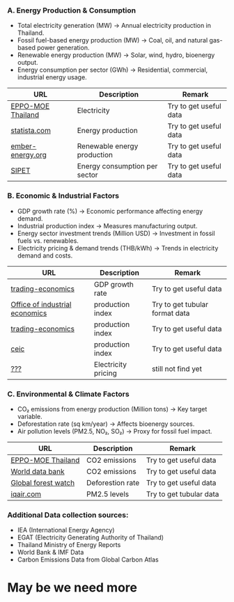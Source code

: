 ### A. Energy Production & Consumption
- Total electricity generation (MW) → Annual electricity production in Thailand.
- Fossil fuel-based energy production (MW) → Coal, oil, and natural gas-based power generation.
- Renewable energy production (MW) → Solar, wind, hydro, bioenergy output.
- Energy consumption per sector (GWh) → Residential, commercial, industrial energy usage.

| URL              | Description                                                            | Remark 
|--------------------------|---------------------------------------------------------------------| -------------
| [EPPO-MOE Thailand](https://www.eppo.go.th/index.php/en/en-energystatistics/electricity-statistic) | Electricity | Try to get useful data
| [statista.com](https://www.statista.com/outlook/io/energy/renewable-energy/thailand) | Energy production | Try to get useful data
| [ember-energy.org](https://ember-energy.org/data/electricity-data-explorer/) | Renewable energy production | Try to get useful data
| [SIPET](https://www.sipet.org/power-sector-data-browser.aspx) | Energy consumption per sector | Try to get useful data

### B. Economic & Industrial Factors
- GDP growth rate (%) → Economic performance affecting energy demand.
- Industrial production index → Measures manufacturing output.
- Energy sector investment trends (Million USD) → Investment in fossil fuels vs. renewables.
- Electricity pricing & demand trends (THB/kWh) → Trends in electricity demand and costs.

| URL              | Description                                                            | Remark
|--------------------------|---------------------------------------------------------------------|-------
| [trading-economics](https://tradingeconomics.com/thailand/gdp-growth) | GDP growth rate | Try to get useful data
| [Office of industrial economics](https://www.oie.go.th/view/1/Home/EN-US) | production index | Try to get tubular format data
| [trading-economics](https://tradingeconomics.com/thailand/industrial-production) | production index | Try to get useful data
| [ceic](https://www.ceicdata.com/en/indicator/thailand/industrial-production-index-growth) | production index | Try to get useful data
| [???](https://google.com) | Electricity pricing | still not find yet

### C. Environmental & Climate Factors
- CO₂ emissions from energy production (Million tons) → Key target variable.
- Deforestation rate (sq km/year) → Affects bioenergy sources.
- Air pollution levels (PM2.5, NO₂, SO₂) → Proxy for fossil fuel impact.

| URL              | Description                                                            | Remark
|--------------------------|---------------------------------------------------------------------|-------
| [EPPO-MOE Thailand](https://www.eppo.go.th/index.php/en/en-energystatistics/co2-statistic) |CO2 emissions | Try to get useful data
| [World data bank](https://ourworldindata.org/co2/country/thailand) | CO2 emissions | Try to get useful data
| [Global forest watch](https://www.globalforestwatch.org/dashboards/country/THA/) | Deforestion rate | Try to get useful data
| [iqair.com](https://www.iqair.com/th-en/thailand?srsltid=AfmBOorP4n_3s6MnUDOPa4pHmAQ57SL-oyCFMHzb0Ja3lsOEp331LBhm) | PM2.5 levels | Try to get tubular data

### Additional Data collection sources: 

- IEA (International Energy Agency)
- EGAT (Electricity Generating Authority of Thailand)
- Thailand Ministry of Energy Reports
- World Bank & IMF Data
- Carbon Emissions Data from Global Carbon Atlas

# May be we need more 

